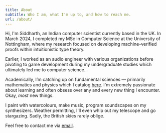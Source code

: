 ```yaml
---
title: About
subtitle: Who I am, what I'm up to, and how to reach me. 
url: /about/
---
```


Hi, I'm Siddharth, an Indian computer scientist currently based in the UK. In March 2024, I completed my MSc in Computer Science at the University of Nottingham, where my research focused on developing machine-verified proofs within intuitionistic type theory.

Earlier, I worked as an audio engineer with various organizations before pivoting to game development during my undergraduate studies which ultimately led me to computer science.

Academically, I’m catching up on fundamental sciences — primarily mathematics and physics which I catalog [here](/notes/). I'm extremely passionate about learning and often obsess over any and every new thing I encounter. Okay, _most_ new things.

I paint with watercolours, make music, program soundscapes on my synthesizers. Weather permitting, I'll even whip out my telescope and go stargazing. Sadly, the British skies rarely oblige.

Feel free to contact me via [email](mailto:hi@siddharths.space).

